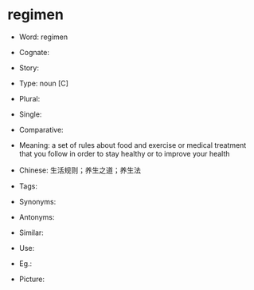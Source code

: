 # regimen

- Word: regimen
- Cognate: 
- Story: 

- Type: noun [C]
- Plural: 
- Single: 
- Comparative: 
- Meaning: a set of rules about food and exercise or medical treatment that you follow in order to stay healthy or to improve your health
- Chinese: 生活规则；养生之道；养生法
- Tags: 
- Synonyms: 
- Antonyms: 
- Similar: 
- Use: 
- Eg.: 
- Picture: 

